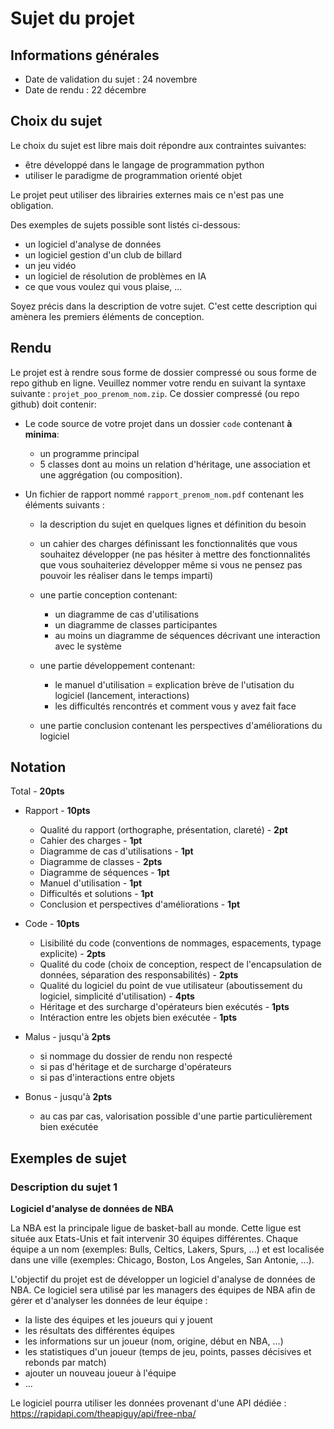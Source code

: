 # Sujet du projet

## Informations générales

- Date de validation du sujet : 24 novembre
- Date de rendu : 22 décembre

## Choix du sujet

Le choix du sujet est libre mais doit répondre aux contraintes suivantes:

- être développé dans le langage de programmation python
- utiliser le paradigme de programmation orienté objet

Le projet peut utiliser des librairies externes mais ce n'est pas une obligation.

Des exemples de sujets possible sont listés ci-dessous:

- un logiciel d'analyse de données
- un logiciel gestion d'un club de billard
- un jeu vidéo
- un logiciel de résolution de problèmes en IA
- ce que vous voulez qui vous plaise, ...

Soyez précis dans la description de votre sujet. C'est cette description qui amènera les premiers éléments de conception.

## Rendu

Le projet est à rendre sous forme de dossier compressé ou sous forme de repo github en ligne. Veuillez nommer votre rendu en suivant la syntaxe suivante : `projet_poo_prenom_nom.zip`. Ce dossier compressé (ou repo github) doit contenir:

- Le code source de votre projet dans un dossier `code` contenant **à minima**:
  - un programme principal
  - 5 classes dont au moins un relation d'héritage, une association et une aggrégation (ou composition).
- Un fichier de rapport nommé `rapport_prenom_nom.pdf` contenant les éléments suivants :

  - la description du sujet en quelques lignes et définition du besoin
  - un cahier des charges définissant les fonctionnalités que vous souhaitez développer (ne pas hésiter à mettre des fonctionnalités que vous souhaiteriez développer même si vous ne pensez pas pouvoir les réaliser dans le temps imparti)
  - une partie conception contenant:

    - un diagramme de cas d'utilisations
    - un diagramme de classes participantes
    - au moins un diagramme de séquences décrivant une interaction avec le système

  - une partie développement contenant:
    - le manuel d'utilisation = explication brève de l'utisation du logiciel (lancement, interactions)
    - les difficultés rencontrés et comment vous y avez fait face
  - une partie conclusion contenant les perspectives d'améliorations du logiciel

## Notation

Total - **20pts**

- Rapport - **10pts**

  - Qualité du rapport (orthographe, présentation, clareté) - **2pt**
  - Cahier des charges - **1pt**
  - Diagramme de cas d'utilisations - **1pt**
  - Diagramme de classes - **2pts**
  - Diagramme de séquences - **1pt**
  - Manuel d'utilisation - **1pt**
  - Difficultés et solutions - **1pt**
  - Conclusion et perspectives d'améliorations - **1pt**

- Code - **10pts**

  - Lisibilité du code (conventions de nommages, espacements, typage explicite) - **2pts**
  - Qualité du code (choix de conception, respect de l'encapsulation de données, séparation des responsabilités) - **2pts**
  - Qualité du logiciel du point de vue utilisateur (aboutissement du logiciel, simplicité d'utilisation) - **4pts**
  - Héritage et des surcharge d'opérateurs bien exécutés - **1pts**
  - Intéraction entre les objets bien exécutée - **1pts**

- Malus - jusqu'à **2pts**
  - si nommage du dossier de rendu non respecté
  - si pas d'héritage et de surcharge d'opérateurs
  - si pas d'interactions entre objets
- Bonus - jusqu'à **2pts**
  - au cas par cas, valorisation possible d'une partie particulièrement bien exécutée

## Exemples de sujet

### Description du sujet 1

**Logiciel d'analyse de données de NBA**

La NBA est la principale ligue de basket-ball au monde. Cette ligue est située aux Etats-Unis et fait intervenir 30 équipes différentes. Chaque équipe a un nom (exemples: Bulls, Celtics, Lakers, Spurs, ...) et est localisée dans une ville (exemples: Chicago, Boston, Los Angeles, San Antonie, ...).

L'objectif du projet est de développer un logiciel d'analyse de données de NBA. Ce logiciel sera utilisé par les managers des équipes de NBA afin de gérer et d'analyser les données de leur équipe :

- la liste des équipes et les joueurs qui y jouent
- les résultats des différentes équipes
- les informations sur un joueur (nom, origine, début en NBA, ...)
- les statistiques d'un joueur (temps de jeu, points, passes décisives et rebonds par match)
- ajouter un nouveau joueur à l'équipe
- ...

Le logiciel pourra utiliser les données provenant d'une API dédiée : https://rapidapi.com/theapiguy/api/free-nba/ 
